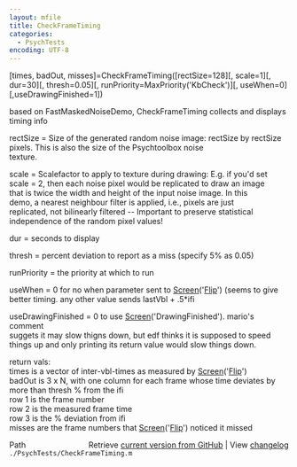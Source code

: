 ```yaml
---
layout: mfile
title: CheckFrameTiming
categories:
  - PsychTests
encoding: UTF-8
---
```


 [times, badOut, misses]=CheckFrameTiming([rectSize=128][, scale=1][, dur=30][, thresh=0.05][, runPriority=MaxPriority('KbCheck')][, useWhen=0][,useDrawingFinished=1])  

 based on FastMaskedNoiseDemo, CheckFrameTiming collects and displays  
 timing info  

 rectSize = Size of the generated random noise image: rectSize by rectSize  
            pixels. This is also the size of the Psychtoolbox noise  
            texture.  

 scale = Scalefactor to apply to texture during drawing: E.g. if you'd set  
         scale = 2, then each noise pixel would be replicated to draw an image  
         that is twice the width and height of the input noise image. In this  
         demo, a nearest neighbour filter is applied, i.e., pixels are just  
         replicated, not bilinearly filtered -- Important to preserve statistical  
         independence of the random pixel values!  

 dur   = seconds to display  

 thresh = percent deviation to report as a miss (specify 5% as 0.05)  

 runPriority = the priority at which to run  

 useWhen = 0 for no when parameter sent to [Screen](/docs/Screen)('[Flip](/docs/Flip)') (seems to give  
           better timing.  any other value sends lastVbl + .5\*ifi  

 useDrawingFinished = 0 to use [Screen](/docs/Screen)('DrawingFinished'). mario's comment  
                      suggets it may slow thigns down, but edf thinks it is supposed to speed  
                      things up and only printing its return value would slow things down.  

return vals:  
times is a vector of inter-vbl-times as measured by [Screen](/docs/Screen)('[Flip](/docs/Flip)')  
badOut is 3 x N, with one column for each frame whose time deviates by more than thresh % from the ifi  
   row 1 is the frame number  
   row 2 is the measured frame time  
   row 3 is the % deviation from ifi  
misses are the frame numbers that [Screen](/docs/Screen)('[Flip](/docs/Flip)') noticed it missed  


<div class="code_header" style="text-align:right;">
  <span style="float:left;">Path&nbsp;&nbsp;</span> <span class="counter">Retrieve <a href=
  "https://raw.github.com/Psychtoolbox-3/Psychtoolbox-3/beta/./PsychTests/CheckFrameTiming.m">current version from GitHub</a> | View <a href=
  "https://github.com/Psychtoolbox-3/Psychtoolbox-3/commits/beta/./PsychTests/CheckFrameTiming.m">changelog</a></span>
</div>
<div class="code">
  <code>./PsychTests/CheckFrameTiming.m</code>
</div>
